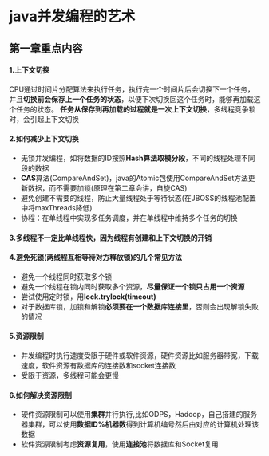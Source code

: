# java并发编程的艺术
## 第一章重点内容

#### 1.上下文切换
CPU通过时间片分配算法来执行任务，执行完一个时间片后会切换下一个任务，并且**切换前会保存上一个任务的状态**，以便下次切换回这个任务时，能够再加载这个任务的状态。
**任务从保存到再加载的过程就是一次上下文切换**，多线程竞争锁时，会引起上下文切换
#### 2.如何减少上下文切换
* 无锁并发编程，如将数据的ID按照**Hash算法取模分段**，不同的线程处理不同段的数据
* **CAS**算法(CompareAndSet)，java的Atomic包使用CompareAndSet方法更新数据，而不需要加锁(原理在第二章会讲，自旋CAS)
* 避免创建不需要的线程，防止大量线程处于等待状态(在JBOSS的线程池配置中将maxThreads降低)
* 协程：在单线程中实现多任务调度，并在单线程中维持多个任务的切换

#### 3.多线程不一定比单线程快，因为线程有创建和上下文切换的开销

#### 4.避免死锁(两线程互相等待对方释放锁)的几个常见方法
* 避免一个线程同时获取多个锁
* 避免一个线程在锁内同时获取多个资源，**尽量保证一个锁只占用一个资源**
* 尝试使用定时锁，用**lock.trylock(timeout)**
* 对于数据库锁，加锁和解锁**必须要在一个数据库连接里**，否则会出现解锁失败的情况

####  5.资源限制
* 并发编程时执行速度受限于硬件或软件资源，硬件资源比如服务器带宽，下载速度，软件资源有数据库的连接数和socket连接数
* 受限于资源，多线程可能会更慢
#### 6.如何解决资源限制
* 硬件资源限制可以使用**集群**并行执行,比如ODPS，Hadoop，自己搭建的服务器集群，可以使用**数据ID%机器数**得到计算机编号然后由对应的计算机处理该数据
* 软件资源限制考虑**资源复用**，使用**连接池**将数据库和Socket复用
